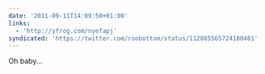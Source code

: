 ```yaml
---
date: '2011-09-11T14:09:50+01:00'
links:
  - 'http://yfrog.com/nyefapj'
syndicated: 'https://twitter.com/roobottom/status/112885565724180481'
---
```

Oh baby... 
